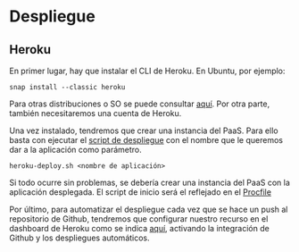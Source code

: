 # Despliegue

## Heroku

En primer lugar, hay que instalar el CLI de Heroku. En Ubuntu, por ejemplo:

```
snap install --classic heroku
```

Para otras distribuciones o SO se puede consultar [aquí](https://devcenter.heroku.com/articles/heroku-cli). Por otra parte, también necesitaremos una cuenta de Heroku.

Una vez instalado, tendremos que crear una instancia del PaaS. Para ello basta con ejecutar el [script de despliegue]() con el nombre que le queremos dar a la aplicación como parámetro.

```
heroku-deploy.sh <nombre de aplicación>
```

Si todo ocurre sin problemas, se debería crear una instancia del PaaS con la aplicación desplegada. El script de inicio será el reflejado en el [Procfile]()

Por último, para automatizar el despliegue cada vez que se hace un push al repositorio de Github, tendremos que configurar nuestro recurso en el dashboard de Heroku como se indica [aquí](https://devcenter.heroku.com/articles/github-integration), activando la integración de Github y los despliegues automáticos.